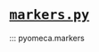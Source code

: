 # [`markers.py`](https://github.com/romainmartinez/pyomeca/blob/master/pyomeca/markers.py)

::: pyomeca.markers